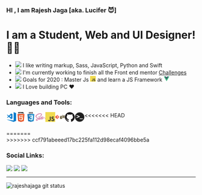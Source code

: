 ### HI , I am Rajesh Jaga [aka. Lucifer &#128520;]

# I am a Student, Web and UI Designer! &#x1F3A8;&#x1F4D8;

- <img width="15px" src="https://emojipedia-us.s3.dualstack.us-west-1.amazonaws.com/thumbs/160/apple/237/books_1f4da.png"> I like writing markup, Sass, JavaScript, Python and Swift
- <img width="15px" src="https://emojipedia-us.s3.dualstack.us-west-1.amazonaws.com/thumbs/160/apple/237/flexed-biceps_1f4aa.png"> I'm currently working to finish all the Front end mentor [Challenges](https://www.frontendmentor.io)
- <img width="15px" src="https://emojipedia-us.s3.dualstack.us-west-1.amazonaws.com/thumbs/160/apple/237/trophy_1f3c6.png"> Goals for 2020 : Master Js <img alt="JavaScript" width="15px" src="https://raw.githubusercontent.com/github/explore/80688e429a7d4ef2fca1e82350fe8e3517d3494d/topics/javascript/javascript.png" /> and learn a JS Framework <img  alt="JavaScript" width="15 px" src="https://raw.githubusercontent.com/github/explore/80688e429a7d4ef2fca1e82350fe8e3517d3494d/topics/vue/vue.png" />
- <img width="15px" src="https://emojipedia-us.s3.dualstack.us-west-1.amazonaws.com/thumbs/160/apple/237/desktop-computer_1f5a5.png"> I Love building PC &#10084;&#65039;

### Languages and Tools:

<img align="left"  alt="Visual Studio Code" width="26px" src="https://raw.githubusercontent.com/github/explore/80688e429a7d4ef2fca1e82350fe8e3517d3494d/topics/visual-studio-code/visual-studio-code.png" />
<img align="left" margin-right="5px" alt="HTML5" width="26px" src="https://raw.githubusercontent.com/github/explore/80688e429a7d4ef2fca1e82350fe8e3517d3494d/topics/html/html.png" />
<img align="left" alt="CSS3" width="26px" src="https://raw.githubusercontent.com/github/explore/80688e429a7d4ef2fca1e82350fe8e3517d3494d/topics/css/css.png" />
<img align="left" alt="Sass" width="26px" src="https://raw.githubusercontent.com/github/explore/80688e429a7d4ef2fca1e82350fe8e3517d3494d/topics/sass/sass.png" />
<img align="left" alt="JavaScript" width="26px" src="https://raw.githubusercontent.com/github/explore/80688e429a7d4ef2fca1e82350fe8e3517d3494d/topics/javascript/javascript.png" />
<img align="left" alt="Git" width="26px" src="https://raw.githubusercontent.com/github/explore/80688e429a7d4ef2fca1e82350fe8e3517d3494d/topics/git/git.png" />
<img align="left" alt="GitHub" width="26px" src="https://raw.githubusercontent.com/github/explore/78df643247d429f6cc873026c0622819ad797942/topics/github/github.png" />
<img align="left" alt="HTML5" width="26px" src="https://raw.githubusercontent.com/github/explore/80688e429a7d4ef2fca1e82350fe8e3517d3494d/topics/terminal/terminal.png" />

<<<<<<< HEAD
</br>
</hr>
</br>
=======
<br/>
>>>>>>> ccf791abeeed17bc225fa112d98ecaf4096bbe5a



### Social Links:

[<img align="left"  width="20px" src="https://cdn.jsdelivr.net/npm/simple-icons@v3/icons/instagram.svg" />][instagram]

[<img align="left" width="20px" src="https://cdn.jsdelivr.net/npm/simple-icons@v3/icons/twitter.svg">][twitter]

[<img  align="left" width="20px"  src="https://cdn.jsdelivr.net/npm/simple-icons@3.3.0/icons/gmail.svg">][mail]

<br/>

---

<img alt="rajeshajaga git status" src="https://github-readme-stats.vercel.app/api?username=rajeshjaga&show_icons=true&hide_border=true">


[instagram]: https://www.instagram.com/the_13een/
[twitter]: https://twitter.com/rajaga223
[mail]: mailto:rajaga223@gmail.com
